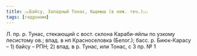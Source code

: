 ```yaml
---
title: ⒜Байсу, Западный Тонас, Кырмыш (в ниж. теч.)⒵
tags: [гидроним]
---
```


Л. пр. р. Тунас, стекающий с вост. склона Караби-яйлы по узкому лесистому ов.;
впад. в нп Красноселовка (Белог.); басс. р. Биюк-Карасу – 1) байсу – РПН; 2)
впад. в р. Тунас, или Тонас, с З пр. № 1
